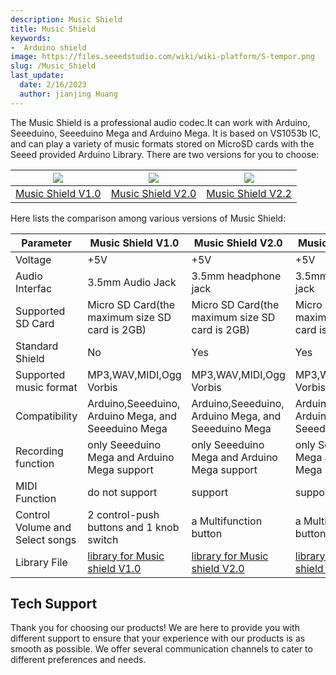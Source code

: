 ```yaml
---
description: Music Shield
title: Music Shield
keywords:
-  Arduino shield
image: https://files.seeedstudio.com/wiki/wiki-platform/S-tempor.png
slug: /Music_Shield
last_update:
  date: 2/16/2023
  author: jianjing Huang
---
```


<!-- ---
name: Music Shield
category: Discontinued
bzurl:
oldwikiname: Music_Shield
prodimagename:
bzprodimageurl:
surveyurl: https://www.research.net/r/Music_Shield
sku:
tags:
--- -->

The Music Shield is a professional audio codec.It can work with Arduino, Seeeduino, Seeeduino Mega and Arduino Mega. It is based on VS1053b IC, and can play a variety of music formats stored on MicroSD cards with the Seeed provided Arduino Library.
There are two versions for you to choose:

|![](https://files.seeedstudio.com/wiki/Music_Shield/img/Music1s_04.jpg)|![](https://files.seeedstudio.com/wiki/Music_Shield/img/Musicshield_01.jpg)|![](https://files.seeedstudio.com/wiki/Music_Shield/img/Musicshield_01.jpg)
|---|---|---|
|[Music Shield V1.0](https://seeeddoc.github.io/Music_Shield_V1.0/) |[Music Shield V2.0](https://seeeddoc.github.io/Music_Shield_V2.0/) |[Music Shield V2.2](https://seeeddoc.github.io/Music_Shield_V2.2/)

Here lists the comparison among various versions of Music Shield:

 |Parameter|Music Shield V1.0|Music Shield V2.0|Music Shield V2.2|
 |---|---|---|---|
 |Voltage|+5V|+5V|+5V|
 |Audio Interfac|3.5mm Audio Jack |3.5mm headphone jack| 3.5mm headphone jack|
 |Supported SD Card|Micro SD Card(the maximum size SD card is 2GB)|Micro SD Card(the maximum size SD card is 2GB)|Micro SD Card(the maximum size SD card is 2GB)|
 |Standard Shield|No|Yes|Yes|
 |Supported music format|MP3,WAV,MIDI,Ogg Vorbis|MP3,WAV,MIDI,Ogg Vorbis|MP3,WAV,MIDI,Ogg Vorbis|
 |Compatibility|Arduino,Seeeduino, Arduino Mega, and Seeeduino Mega|Arduino,Seeeduino, Arduino Mega, and Seeeduino Mega|Arduino,Seeeduino, Arduino Mega, and Seeeduino Mega|
 |Recording function|only Seeeduino Mega and Arduino Mega support|only Seeeduino Mega and Arduino Mega support| only Seeeduino Mega and Arduino Mega support|
 |MIDI Function|do not support| support| support
| Control Volume and Select songs|2 control-push buttons and 1 knob switch| a Multifunction button|a Multifunction button|
|Library File|[library for Music shield V1.0](https://files.seeedstudio.com/wiki/Music_Shield/res/MusicPlayer_v1_7.zip)|[library for Music shield V2.0](https://files.seeedstudio.com/wiki/Music_Shield/res/Music_shield_library_V1.0.zip)|[library for Music shield V2.2](https://files.seeedstudio.com/wiki/Music_Shield/res/Music_shield_library_V1.0.zip)|

## Tech Support

Thank you for choosing our products! We are here to provide you with different support to ensure that your experience with our products is as smooth as possible. We offer several communication channels to cater to different preferences and needs.

<div class="button_tech_support_container">
<a href="https://forum.seeedstudio.com/" class="button_forum"></a> 
<a href="https://www.seeedstudio.com/contacts" class="button_email"></a>
</div>

<div class="button_tech_support_container">
<a href="https://discord.gg/eWkprNDMU7" class="button_discord"></a> 
<a href="https://github.com/Seeed-Studio/wiki-documents/discussions/69" class="button_discussion"></a>
</div>
